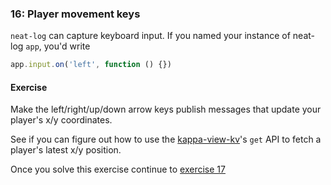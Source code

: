 ### 16: Player movement keys

`neat-log` can capture keyboard input. If you named your instance of neat-log `app`, you'd write

```js
app.input.on('left', function () {})
```

#### Exercise

Make the left/right/up/down arrow keys publish messages that update your player's x/y coordinates.

See if you can figure out how to use the [kappa-view-kv](https://github.com/noffle/kappa-view-kv)'s `get` API to fetch a player's latest x/y position.

Once you solve this exercise continue to [exercise 17](17.html)
